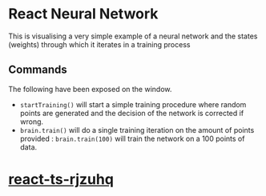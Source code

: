# React Neural Network

This is visualising a very simple example of a neural network and the states (weights) through which it iterates in a training process

## Commands

The following have been exposed on the window.

*   `startTraining()` will start a simple training procedure where random points are generated and the decision of the network is corrected if wrong.
*   `brain.train()` will do a single training iteration on the amount of points provided : `brain.train(100)` will train the network on a 100 points of data.


# [react-ts-rjzuhq](https://stackblitz.com/edit/react-ts-rjzuhq)
